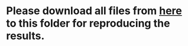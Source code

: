 # Please download all files from [here](https://mailmissouri-my.sharepoint.com/:f:/g/personal/hefe_umsystem_edu/EvCUGYhJd8lIrrYtYSEwOxsBCYxEAAh_dQU73CQEI97epg?e=Y7RErk) to this folder for reproducing the results. 